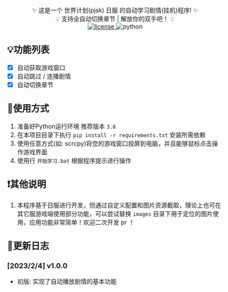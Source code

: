 <div align="center">
    ✨ 这是一个 世界计划(pjsk) 日服 的自动学习剧情(挂机)程序! ✨<br/>
    💡 支持全自动切换章节 | 解放你的双手吧！ 💡<br/>
    <a href="./LICENSE">
        <img src="https://img.shields.io/badge/license-Apache 2.0-6cg.svg" alt="license">
    </a>
    <img src="https://img.shields.io/badge/python-3.8+-blue.svg" alt="python">
</div>

## 💡功能列表

* [X] 自动获取游戏窗口
* [X] 自动跳过 / 连播剧情
* [X] 自动切换章节

## 📕使用方式

1. 准备好Python运行环境 推荐版本 `3.8`
2. 在本项目目录下执行 `pip install -r requirements.txt` 安装所需依赖
3. 使用任意方式(如: scrcpy)将您的游戏窗口投屏到电脑，并且能够鼠标点击操作游戏界面
4. 使用行 `开始学习.bat` 根据程序提示进行操作

## ❗其他说明

1. 本程序基于日服进行开发，但通过自定义配置和图片资源截取，理论上也可在其它服游戏端使用部分功能，可以尝试替换 `images` 目录下用于定位的图片使用，应用功能非常简单！欢迎二次开发 pr ！

## 🎢更新日志

### [2023/2/4] v1.0.0

- 初版: 实现了自动播放剧情的基本功能
